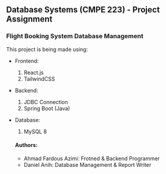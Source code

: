 ## Database Systems (CMPE 223) - Project Assignment
### Flight Booking System Database Management

This project is being made using:
- Frontend:
  1. React.js
  2. TailwindCSS
- Backend:
  1. JDBC Connection
  2. Spring Boot (Java)
- Database:
  1. MySQL 8


  #### Authors:
  - Ahmad Fardous Azimi: Frotned & Backend Programmer
  - Daniel Anih: Database Management & Report Writer
    
